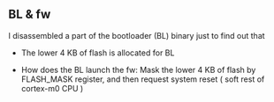 

## BL & fw

I disassembled a part of the bootloader (BL) binary just to find out that 

- The lower 4 KB of flash is allocated for BL

- How does the BL launch the fw: Mask the lower 4 KB of flash by FLASH_MASK register, 
and then request system reset ( soft rest of cortex-m0 CPU )
